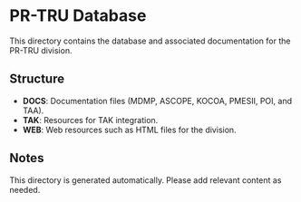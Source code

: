 # PR-TRU Database

This directory contains the database and associated documentation for the PR-TRU division.

## Structure
- **DOCS**: Documentation files (MDMP, ASCOPE, KOCOA, PMESII, POI, and TAA).
- **TAK**: Resources for TAK integration.
- **WEB**: Web resources such as HTML files for the division.

## Notes
This directory is generated automatically. Please add relevant content as needed.
